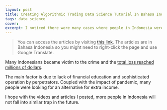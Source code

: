 ```yaml
---
layout: post
title: Creating Algorithmic Trading Data Science Tutorial In Bahasa Indonesia
tags: data_science
cover:
excerpt: I noticed there were many cases where people in Indonesia were lured to join 'robot trading' schemes. Marketing materials mentioned the use of AI in trading to achieve unrealistic profit but turned out to be disguised ponzi schemes. So I decided to start creating some tutorials about algorithmic trading in my free time.
---
```


> You can access the articles by visiting [this link](https://rakademi.github.io/blog/data_science/). The articles are in Bahasa Indonesia so you might need to right-click the page and use Google Translate.

Many Indonesians became victim to the crime and the [total loss reached millions of dollars](https://nasional.kontan.co.id/news/kerugian-korban-investasi-robot-trading-capai-rp-59-triliun).

The main factor is due to lack of financial education and sophisticated operation by perpetrators. Coupled with the impact of pandemic, many people were looking for an alternative for extra income.

I hope with the videos and articles I posted, more people in Indonesia will not fall into similar trap in the future.  